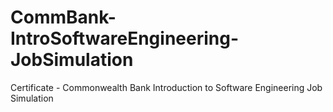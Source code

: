 # CommBank-IntroSoftwareEngineering-JobSimulation
Certificate - Commonwealth Bank Introduction to Software Engineering Job Simulation
